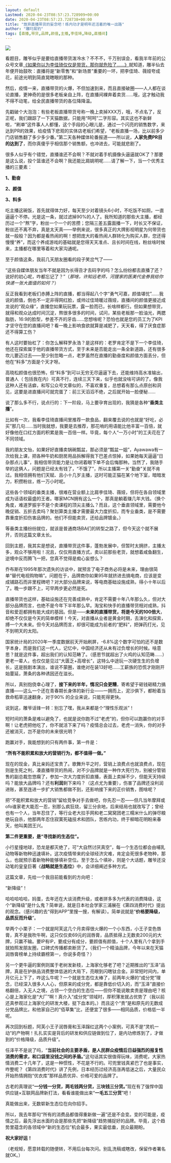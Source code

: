 ```yaml
---
layout: default
Lastmod: 2020-04-23T08:57:23.728909+00:00
date: 2020-04-23T08:57:23.728738+00:00
title: "放弃直播带货的妄念吧！练内功才是明年还活着的唯一出路"
author: "雕叼屌钓"
tags: [直播,带货,品牌,颜值,主播,李佳琦,降级,直播间]
---
```


![](https://images.weserv.nl/?url=https%3A//mmbiz.qpic.cn/mmbiz_jpg/7wRQVppbMGZCDicrVrUUV4DZbSvjJ72R768iax98JqsOnwDeYmJvYAVHwm3Yo8OcDezJ3ZT6RCDOFTVicnicnJqFnA/640%3Fwx_fmt%3Djpeg)

看题目，雕爷似乎是要给直播带货泼冷水？不不不，千万别误会，看我半年前的公众号文章[《如果你以为李佳琦仅仅是带货，那你就危险了……》](http://mp.weixin.qq.com/s?__biz=MjM5MzEyOTA0OQ==&mid=2654045436&idx=1&sn=103378c8cfe243229c5c59d765d57a12&chksm=bd5e93ca8a291adca717458f0520a6325f46d64d83ff090efb6df63b17c93a34793f3a92474b&scene=21#wechat_redirect)就知道，雕半仙去年便开始鼓吹：直播将是“新零售”和“新场景”重要的一环，把李佳琦、薇娅夸成花，前途光明到简直晃瞎眼的那种。

然后，疫情一来，直播带货的火爆，不但加速到来，而且直接破圈——人人都在谈论直播，更神奇的是很多老板亲自上阵，在直播间裸奔着卖货……哦，这才触动我不得不动笔，给全民直播带货的各位降降温。

先戳破个大泡泡：有些老板直播带货号称一晚上卖掉XXX万，哦，不点名了，反正呢，我们跟踪了一下天猫数据，只能用“呵呵”二字形容。其实这也不新鲜啦，“刷单”这件事人人都懂，这个手段的心眼儿是，通过一个闪亮的销售数字，来达到PR的效果，给疫情下悲观的实体店老板们希望，“老板直播一场，比以前多少门店销售翻了多少多少番。”第二天各种媒体轮番报道——所以说，**人家免费PR目的达到了**，而你真傻乎乎相信那个销售额，也冲进去，可能就悲剧了。

很多人似乎有个错觉，直播谁还不会啊？不就对着手机摄像头逼逼就OK了？那要是这么说，投个篮谁还不会啊？我还能比肩姚明呢……请了解一下，当一个优秀主播的三要素：

**1、勤奋**

**2、颜值**

**3、料多**

吃主播这碗饭，首先就得体力好，每天至少对着镜头6小时，不吃饭不如厕，一直逼逼个不停。光是这一条，就过滤掉90%的人了。我所知道的那些大主播，都经历过一个“熬”字，粉丝一个一个的苦攒；您隔三差五露面播一下，时长又不保证，粉丝还不离不弃，真是太天真——举例来说，很多真正的大牌影视明星为何带货也就一般般？因为都是看热闹的啊！想把庞大的看热闹人群转化为购买人群，您还得慢慢“养”，而这个养成游戏的基础就是您得天天准点、且长时间在线，粉丝啥时候来，主播都在哪里等着和大家沟通呢。

至于颜值这条，我前几天朋友圈看的段子笑岔气了——

“这些自媒体朋友当年不就是因为长得丑才去码字的吗？怎么纷纷都去直播了还？说好的初心呢，咋都忘记了？”（_那啥，许知远老师，河狸家的医美代金券我给你快递一张大面值的如何？_）

反正我看到老板们赤膊上阵的直播，都当得起八个字“勇气可嘉，颜值堪忧”……我说的颜值，倒也不一定非得网红脸，或帅过佳琦暖过薇娅，直播间的颜值更接近成龙说的“观众缘”，直播您如果玩玩票，露一脸而已，长啥样都行。但如果想带货，就得和观众达成时间沉淀，熬很多很多的时间，试问，某些老板那一脸油光，两腮脂肪，16:9的脸型，参差不齐的牙齿……您想啥呢？恐怕也就是您的员工为了KPI才坚守在您的直播间吧？看一晚上影响食欲就算是减肥了，天天看，得了厌食症那还不得算工伤？

有人这时要抬杠了：你怎么解释罗永浩？是这样的：老罗肯定不是下一个李佳琦，他还在探索属于他的直播带货方式，至于未来是否能走出一条全新道路，还有很多坎儿要迈过去——至少别忽略一点，老罗虽然在直播的勤奋度和颜值方面丢分，但他在“料多”方面是个天才呀。

高晓松颜值也很恐怖，但“料多”到可以无穷无尽逼逼下去，还能维持高水准输出，普通人（ 包括我在内）可真不行，连续三天下来，似乎也就没啥可讲的了。像我这种人还有洁癖，和写公众号文章似的，不喜欢重复，总想着有那么点原创和洞见，这要是进直播间可就完蛋了：前三天滔滔不绝，之后就开始一脸便秘……

说了那么多不行，说点行的：下一阶段，马上要孕育出现的，我猜是各种“**垂类主播**”。

比如有一次，我看李佳琦直播间里推荐一款食品，翻来覆去说的也就是“好吃，必买”那几句……当时我就想，我要是去推荐，那花哨的用语能比他丰富一百倍，就好像他在口红方面的积累是我一百倍一样。毕竟，每个人“一万小时”的工夫花在了不同领域。

我的朋友文怡，如果好好直播卖锅碗瓢盆，那必须是“瓢盆一姐”，Ayawawa有一次给我上课，把各种牛奶和厨房用品拆解得我下巴差点惊掉，如果她每天逼逼“日杂那点儿事”，我相信带货能力是让你闭着眼下单不会后悔那种。当然了，我随手举的这俩人，问题是已经太有钱了，“不饿了”，所以主播第一关“勤奋”关就不肯过。我相信拥有他们天赋、且小十几岁主播，这时可能正猫在某个地下室，暗暗发力，积攒粉丝，练一万小时呢。

这些各个领域的垂类主播，很难在营业额上比肩李佳琦、薇娅，但将在各自领域里成为话语权最盛的王者。哪家MCN拥有这么一个，那真是躺着赚几年大钱。（换个角度，难道罗振宇不是个卖课程的顶尖主播么？而且，这个垂直领域里，需要他今晚促销、五折去卖吗？聚划算类主播才需要最大力度折扣，而专业垂类，是不需要靠重度折扣伤害品牌的。他们不但能卖货，还给品牌镀金。）

等垂类主播纷纷就位，就该是普通商场BA们的转型之路了，但今天这个就不展开，否则这篇文章太长。

回到主题，我其实是想说，直播带货这件事，蓬勃发展中，但暂时太拥挤，主播太多，观众不够用啦！况且，仅仅用直播方式，卖以前那些老货，就想着咸鱼翻生，逆境中反而腾飞一把，您真不觉得是痴心妄想么？

乔布斯在1995年那次遗失的访谈中，就预言了电子商务必将是未来，理由很简单“替代电视购物嘛”。问题在于，品牌商你如果95年就挤进去搞电商，应该是变成铺路石而非里程碑吧？对大部分品牌来说，等电商基础设施成熟，得小十年以后了。晚一步跟不上，可早两步更必然是死。

直播带货也这样，基础设施还在完善成熟中，肯定不需要十年八年那么久，但对大部分品牌而言，也绝不是今年下半年那么早。淘宝和快手的直播带货相对成熟，抖音和爱逛都拥有能大成的基因。但是——**未来的直播带货，将是今天的100倍大**，却绝不仅仅是今天的简单模样！今天，对直播从业者是黄金时期，去演化和探索，搏一个大未来。但今天对品牌而言，却很可能成为前者的“肥料”，把弹药打光，见不到明天的太阳。

国家统计局的2020年一季度数据前天开始刷屏，-6.8%这个数字可怕的还不是数字本身，而是我们这一代人，记忆中，中国经济还从未有过负增长的时候。啥意思？就是这件事，超出我们的认知范畴了。（感恩节就超出了火鸡的认知范畴……）更老一辈人，也仅仅是见过“大匮乏+高增长”，这特么中途玩一次硬生生的负增长，这是脱剧本演出，谁说不蒙圈，谁绝对在装13好吧……工薪族的恐慌才刚刚开始蔓延，萧条的各种诱因还在滋长。

所以，真别抱侥幸心理了，**接下来的半年，情况只会更糟**，寄希望于砸钱砸精力搞直播——这么一个还在青春期长身体的新行业——一拥而上，泥沙俱下，都盼着当救命稻草迅速翻身，对于90% 的企业来说，只能死得更快。

说到这，雕爷话锋一转：别忘了嘿，我从来都是个“理性乐观派”！

短时间的萧条是难以避免了，也就是说你跑不过“老虎”的，但你可以跑赢你的对手啊！让老虎把他吃了，你不就活下来了吗？疫情总会过去，老虎一消失，你的对手还被消灭，岂不是你的未来很光明？

跑赢对手，我能想到的只有两件事，第一件是：

**“所有不能积累和放大的营销行为，都不值得一做。”**

现在的现金，真比亲妈还宝贵了。歌舞升平之时，营销上浪费点也就浪费点，现在则是生死之判，凑直播带货的热闹，对不少品牌就是一种作大死行为，别被分管销售的副总裁忽悠瘸了，参加一次大力度折扣直播，表面上卖掉不少，但能天天持续吗？能放大品牌吗？还有**利润**剩下来吗？（这点尤为重要），伤害了品牌还没利润进账，甚至连进一步扩大销售都做不到，还影响接下来的正价销售，图啥呢？

把“不能积累和放大的营销”留给竞争对手去做吧，你先忍一忍——但凡当年摩拜或ofo谁家老大能忍一忍，别那么疯狂烧，留三分余地，后来结局也就改写了；曾经也有一个人，当年忍住了，等行业老大拉手网和老二窝窝团老三糯米什么的弹尽粮绝玩自杀，他那两年忍住寂寞死磕技术和团队，苦练内功，终于柳暗花明盼来春天，他叫美团王兴。

**第二件更重要，是“寻找新的生态位”。**

小行星撞地球，恐龙是都灭绝了，可“大自然讨厌真空”，每一个生态位都会由哺乳动物等新物种迅速填补。这次疫情带来的全球经济灾难，肯定会死很多老物种，那么，也就预示着新物种能够填补空位。至于怎么个填补，则是个大话题，雕爷还没动笔的皇皇巨著《**战略就是生态位**》中，会详细阐述多种方式。

这篇文章，先给一个我目前能看到的方向吧：

“新降级”！

哈哈哈哈哈，妈蛋，去年还在大谈消费升级，或者拼多多为代表的消费降级，这个“新降级”是什么鬼？简单说，就是日本社会学家三浦展在《第四消费时代》提出的观念。（感兴趣的去“得到APP”里搜一搜，有解读）。简单说就是“**价格要降级，品质反而升级**”。

举两个小栗子：一个就是阿芙这几个月卖得很火爆的一个小东西，小王子变色唇膏，真不是我吹牛啊，这只仅仅卖69元的润唇膏，品质抵得上无数卖200元的大牌，只赢不输。要IP有IP，要成分有成分，要颜值有颜值，十个人里有八个拿到手就拍照发朋友圈，口碑式传播都卖断货了。（我们一个精油品牌，今年以来在天猫润唇膏榜单上持续霸榜第一，你说多奇怪？）

另一个更牛逼的案例则属于老树发新枝，上海家化够老了吧？近期推出的“玉泽”品牌，真是在护肤品消费整体低迷的大局下，亮眼到闪瞎钛合金。非常短时间内，单月亿元上下了，咋这么牛呢？一个就是生态位太棒了，前两年火爆的“成分党”理念，已经深入很多人人心，但原来的成分党，都是靠低价切入的，而“玉泽”直接价格翻倍，入无人之境，占领一个空白的生态位——但你不能说敢卖贵是理由吧？核心是上海家化是“大厂”啊！真介入“成分党”领域时，厚积薄发就占优势了（我以前还真参观过上海家化的研发大楼，挺下血本的。）而且这个“贵”是和原先的无数成分党品牌比，和他家自己的“佰草集”比，还便宜了很多——相同品质，价格低一半呢。

再次回到标题，阿芙小王子润唇膏和玉泽蹿红这两个小案例，可真不是“灵机一动”的产物啊！扎扎实实是背后的研发和供应链做到位了，是内功修炼到了，才做到的“价格降级，品质升级”。

任泽平不是说了吗，“**当前社会的主要矛盾，是人民群众疫情后日益强烈的报复性消费的需求，和口袋里没钱之间的矛盾。**”这句话其实很值得玩味，消费呢，大家热情消费二十几年了，这是一种惯性，不花是不行的。可兜里钱真紧巴了也是事实，咋整呢？《第四消费时代》讲了先例，日本经历过经济高涨再低迷之后，大量民众开始热情拥抱“优衣库”那样品质优异、价格可爱的品牌了。

古老的真理说“**一分钱一分货，两毛钱两分货，三块钱三分货。**”现在有了强悍中国供应链×互联网品牌新打法，看看谁能做出来“**一毛五三分货**”吧！

真能做出来，无数崭新生态位在向你招手。

所以，我去年那句“所有的消费品都值得重新做一遍”还是不会变。变的可能是，疫情之后，最先浮出水面的会是那些先把“新降级”趋势捕捉好的品牌。毕竟，这个趋势里蕴含的各领域中“新的生态位”机会最多，果实最低垂，民众最期盼。

**祝大家好运！**

（老规矩，愿意转载的随便转，不用后台每次问。别乱洗稿或瞎改，保留作者署名就OK。）

